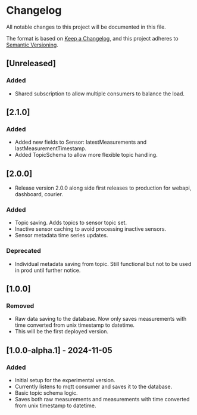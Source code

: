 # Changelog

All notable changes to this project will be documented in this file.

The format is based on [Keep a Changelog](https://keepachangelog.com/en/1.1.0/),
and this project adheres to [Semantic Versioning](https://semver.org/spec/v2.0.0.html).

## [Unreleased]
### Added
- Shared subscription to allow multiple consumers to balance the load.

## [2.1.0]
### Added
- Added new fields to Sensor: latestMeasurements and lastMeasurementTimestamp.
- Added TopicSchema to allow more flexible topic handling.

## [2.0.0]
- Release version 2.0.0 along side first releases to production for webapi, dashboard, courier.
### Added
- Topic saving. Adds topics to sensor topic set.
- Inactive sensor caching to avoid processing inactive sensors.
- Sensor metadata time series updates.
### Deprecated
- Individual metadata saving from topic. Still functional but not to be used in prod until further notice.

## [1.0.0]
### Removed
- Raw data saving to the database. Now only saves measurements with time converted from unix timestamp to datetime.
- This will be the first deployed version.

## [1.0.0-alpha.1] - 2024-11-05
### Added
- Initial setup for the experimental version.
- Currently listens to mqtt consumer and saves it to the database.
- Basic topic schema logic.
- Saves both raw measurements and measurements with time converted from unix timestamp to datetime.
